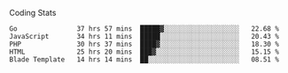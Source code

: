 Coding Stats
<!--START_SECTION:waka-->

```text
Go               37 hrs 57 mins  █████▓░░░░░░░░░░░░░░░░░░░   22.68 %
JavaScript       34 hrs 11 mins  █████░░░░░░░░░░░░░░░░░░░░   20.43 %
PHP              30 hrs 37 mins  ████▓░░░░░░░░░░░░░░░░░░░░   18.30 %
HTML             25 hrs 20 mins  ███▓░░░░░░░░░░░░░░░░░░░░░   15.15 %
Blade Template   14 hrs 14 mins  ██░░░░░░░░░░░░░░░░░░░░░░░   08.51 %
```

<!--END_SECTION:waka-->
